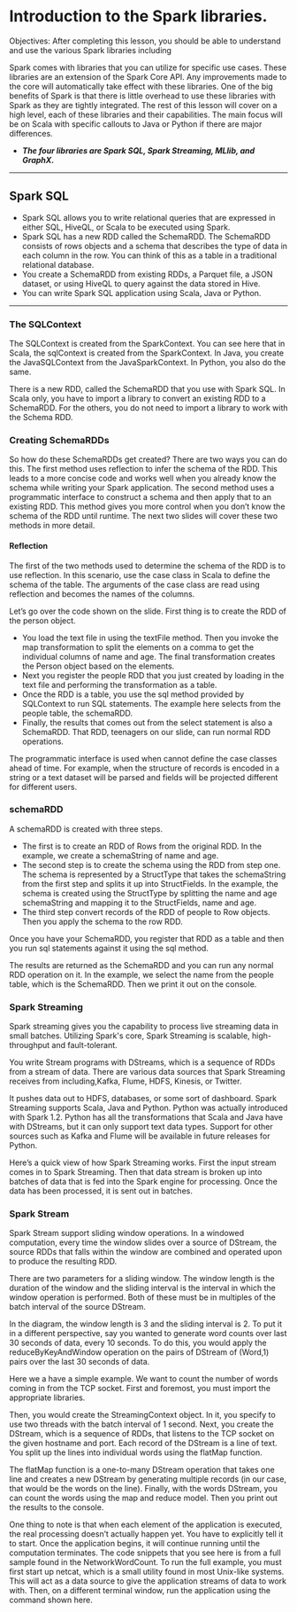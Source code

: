 Introduction to the Spark libraries.
=========================================================
Objectives:
After completing this lesson, you should be able to understand and use the various Spark libraries including

Spark comes with libraries that you can utilize for specific use cases. These libraries are an extension of the Spark
Core API. Any improvements made to the core will automatically take effect with these libraries. One of the big
benefits of Spark is that there is little overhead to use these libraries with Spark as they are tightly integrated. The rest
of this lesson will cover on a high level, each of these libraries and their capabilities. The main focus will be on Scala
with specific callouts to Java or Python if there are major differences.

* ***The four libraries are Spark SQL, Spark Streaming, MLlib, and GraphX.***

----------------------------------------------------------
## Spark SQL
* Spark SQL allows you to write relational queries that are expressed in either SQL, HiveQL, or Scala to be executed
using Spark. 
* Spark SQL has a new RDD called the SchemaRDD. The SchemaRDD consists of rows objects and a
schema that describes the type of data in each column in the row. You can think of this as a table in a traditional
relational database.
* You create a SchemaRDD from existing RDDs, a Parquet file, a JSON dataset, or using HiveQL to query against the
data stored in Hive.
* You can write Spark SQL application using Scala, Java or Python.

----------------------------------------------------------

### The SQLContext

The SQLContext is created from the SparkContext. You can see here that in Scala, the sqlContext is created from the
SparkContext. In Java, you create the JavaSQLContext from the JavaSparkContext. In Python, you also do the same.

There is a new RDD, called the SchemaRDD that you use with Spark SQL. In Scala only, you have to import a library
to convert an existing RDD to a SchemaRDD. For the others, you do not need to import a library to work with the
Schema RDD.

### Creating SchemaRDDs
So how do these SchemaRDDs get created? There are two ways you can do this.
The first method uses reflection to infer the schema of the RDD. This leads to a more concise code and works well
when you already know the schema while writing your Spark application. The second method uses a programmatic
interface to construct a schema and then apply that to an existing RDD. This method gives you more control when you
don’t know the schema of the RDD until runtime. The next two slides will cover these two methods in more detail.

#### Reflection
The first of the two methods used to determine the schema of the RDD is to use reflection. In this scenario, use the
case class in Scala to define the schema of the table. The arguments of the case class are read using reflection and
becomes the names of the columns.

Let’s go over the code shown on the slide. First thing is to create the RDD of the person object.
* You load the text file in using the textFile method. Then you invoke the map transformation to split the elements on a
comma to get the individual columns of name and age. The final transformation creates the Person object based on the
elements. 
* Next you register the people RDD that you just created by loading in the text file and performing the transformation as
a table.
* Once the RDD is a table, you use the sql method provided by SQLContext to run SQL statements. The example here
selects from the people table, the schemaRDD.
* Finally, the results that comes out from the select statement is also a SchemaRDD.
That RDD, teenagers on our slide, can run normal RDD operations.

The programmatic interface is used when cannot define the case classes ahead of time. For example, when the structure
of records is encoded in a string or a text dataset will be parsed and fields will be projected different for different
users.

### schemaRDD
A schemaRDD is created with three steps.
* The first is to create an RDD of Rows from the original RDD. In the example, we create a schemaString of name and
age.
* The second step is to create the schema using the RDD from step one. The schema is represented by a StructType that
takes the schemaString from the first step and splits it up into StructFields. In the example, the schema is created using
the StructType by splitting the name and age schemaString and mapping it to the StructFields, name and age.
* The third step convert records of the RDD of people to Row objects. Then you apply the schema to the row RDD.

Once you have your SchemaRDD, you register that RDD as a table and then you run sql statements against it using the
sql method.

The results are returned as the SchemaRDD and you can run any normal RDD operation on it. In the example, we
select the name from the people table, which is the SchemaRDD. Then we print it out on the console.

### Spark Streaming

Spark streaming gives you the capability to process live streaming data in small batches. Utilizing Spark's core, Spark
Streaming is scalable, high-throughput and fault-tolerant. 

You write Stream programs with DStreams, which is a sequence of RDDs from a stream of data. There are various data sources that Spark Streaming receives from including,Kafka, Flume, HDFS, Kinesis, or Twitter. 

It pushes data out to HDFS, databases, or some sort of dashboard.
Spark Streaming supports Scala, Java and Python. Python was actually introduced with Spark 1.2. Python has all the
transformations that Scala and Java have with DStreams, but it can only support text data types. Support for other
sources such as Kafka and Flume will be available in future releases for Python.

Here’s a quick view of how Spark Streaming works. First the input stream comes in to Spark Streaming. Then that
data stream is broken up into batches of data that is fed into the Spark engine for processing. Once the data has been
processed, it is sent out in batches.

### Spark Stream
Spark Stream support sliding window operations. In a windowed computation, every time the window slides over a
source of DStream, the source RDDs that falls within the window are combined and operated upon to produce the
resulting RDD.

There are two parameters for a sliding window. The window length is the duration of the window and the sliding
interval is the interval in which the window operation is performed. Both of these must be in multiples of the batch
interval of the source DStream.

In the diagram, the window length is 3 and the sliding interval is 2. To put it in a different perspective, say you wanted
to generate word counts over last 30 seconds of data, every 10 seconds. To do this, you would apply the
reduceByKeyAndWindow operation on the pairs of DStream of (Word,1) pairs over the last 30 seconds of data.

Here we a have a simple example. We want to count the number of words coming in from the TCP socket. First and
foremost, you must import the appropriate libraries. 

Then, you would create the StreamingContext object. In it, you specify to use two threads with the batch interval of 1 second. Next, you create the DStream, which is a sequence of RDDs, that listens to the TCP socket on the given hostname and port. Each record of the DStream is a line of text. You split up the lines into individual words using the flatMap function. 

The flatMap function is a one-to-many DStream operation that takes one line and creates a new DStream by generating multiple records (in our case, that would be the words on the line). Finally, with the words DStream, you can count the words using the map and reduce model. Then you print out the results to the console.

One thing to note is that when each element of the application is executed, the real processing doesn’t actually happen
yet. You have to explicitly tell it to start. Once the application begins, it will continue running until the computation
terminates. The code snippets that you see here is from a full sample found in the NetworkWordCount. To run the full
example, you must first start up netcat, which is a small utility found in most Unix-like systems. This will act as a data
source to give the application streams of data to work with. Then, on a different terminal window, run the application
using the command shown here.

